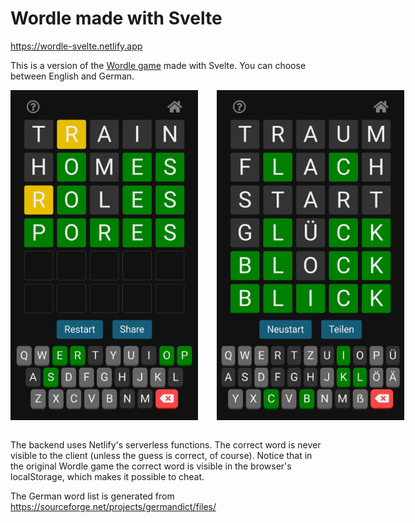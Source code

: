 # Wordle made with Svelte

https://wordle-svelte.netlify.app

This is a version of the [Wordle game](https://www.powerlanguage.co.uk/wordle/) made with Svelte. You can choose between English and German.

<div style="display:flex;gap:30px;">
<img src="./public/img/screenshot-en.png" alt="screenshot english version" width="300px">
<img src="./public/img/screenshot-de.png" alt="screenshot german version" width="300px">
</div>
<br>
 
The backend uses Netlify's serverless functions. The correct word is never visible to the client (unless the guess is correct, of course). Notice that in the original Wordle game the correct word is visible in the browser's localStorage, which makes it possible to cheat.

The German word list is generated from
https://sourceforge.net/projects/germandict/files/
